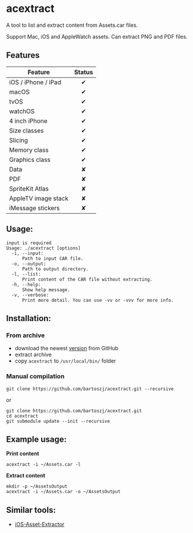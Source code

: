 acextract
=========

A tool to list and extract content from Assets.car files.

Support Mac, iOS and AppleWatch assets. Can extract PNG and PDF files.

## Features

| Feature              | Status |
| -------------------- | :----: |
| iOS / iPhone / iPad  | ✔     |
| macOS                | ✔     |
| tvOS                 | ✔     |
| watchOS              | ✔     |
| 4 inch iPhone        | ✔     |
| Size classes         | ✔     |
| Slicing              | ✔     |
| Memory class         | ✔     |
| Graphics class       | ✔     |
| Data                 | ✘      |
| PDF                  | ✘      |
| SpriteKit Atlas      | ✘      |
| AppleTV image stack  | ✘      |
| iMessage stickers    | ✘      |

## Usage:
    input is required
    Usage: ./acextract [options]
      -i, --input:  
          Path to input CAR file.
      -o, --output:
          Path to output directory.
      -l, --list:
          Print content of the CAR file without extracting.
      -h, --help:
          Show help message.
      -v, --verbose:
          Print more detail. You can use -vv or -vvv for more info.

## Installation:

### From archive

- download the newest [version](https://github.com/bartoszj/acextract/releases/latest) from GitHub
- extract archive
- copy `acextract` to `/usr/local/bin/` folder

### Manual compilation

    git clone https://github.com/bartoszj/acextract.git --recursive

or

    git clone https://github.com/bartoszj/acextract.git
    cd acextract
    git submodule update --init --recursive

## Example usage:

**Print content**

    acextract -i ~/Assets.car -l

**Extract content**

    mkdir -p ~/AssetsOutput
    acextract -i ~/Assets.car -o ~/AssetsOutput

## Similar tools:
- [iOS-Asset-Extractor](https://github.com/Marxon13/iOS-Asset-Extractor)
